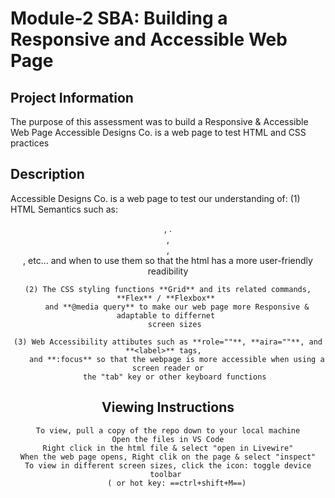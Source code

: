 # Module-2 SBA: Building a Responsive and Accessible Web Page

## Project Information
The purpose of this assessment was to build a Responsive & Accessible Web Page
Accessible Designs Co. is a web page to test HTML and CSS practices

## Description
Accessible Designs Co. is a web page to test our understanding of:
    (1) HTML Semantics such as: <header>, <body>. <main>, <section>, <footer>, etc... 
        and when to use them so that the html has a more user-friendly readibility
    
    (2) The CSS styling functions **Grid** and its related commands, **Flex** / **Flexbox** 
        and **@media query** to make our web page more Responsive & adaptable to differnet 
        screen sizes 
    
    (3) Web Accessibility attibutes such as **role=""**, **aira=""**, and **<label>** tags,  
        and **:focus** so that the webpage is more accessible when using a screen reader or
        the "tab" key or other keyboard functions 

## Viewing Instructions
    To view, pull a copy of the repo down to your local machine
    Open the files in VS Code
    Right click in the html file & select "open in Livewire"
    When the web page opens, Right clik on the page & select "inspect"
    To view in different screen sizes, click the icon: toggle device toolbar 
        ( or hot key: ==ctrl+shift+M==)